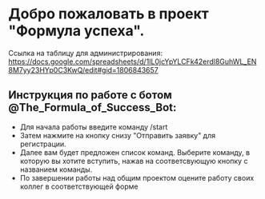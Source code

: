# Добро пожаловать в проект "Формула успеха".
Ссылка на таблицу для администрирования: https://docs.google.com/spreadsheets/d/1IL0jcYpYLCFk42erdl8GuhWL_EN8M7yy23HYp0C3KwQ/edit#gid=1806843657

## Инструкция по работе с ботом @The_Formula_of_Success_Bot:
- Для начала работы введите команду /start
- Затем нажмите на кнопку снизу "Отправить заявку" для регистрации. 
- Далее вам будет предложен список команд. Выберите команду, в которую вы хотите вступить, нажав на соответсвующую кнопку с названием команды.
- По завершении работы над общим проектом оцените работу своих коллег в соответствующей форме
